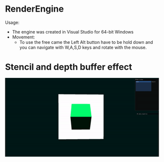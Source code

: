 # RenderEngine
Usage:
- The engine was created in Visual Studio for 64-bit Windows
- Movement:
  - To use the free came the Left Alt button have to be hold down and you can navigate with W,A,S,D keys and rotate with the mouse.

 # Stencil and depth buffer effect
 ![Alt Text](https://github.com/Kovveee/RenderEngine/blob/main/other/gifs/depth_stencil_cube.gif)


